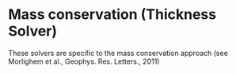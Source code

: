 # Mass conservation (Thickness Solver)

These solvers are specific to the mass conservation approach (see Morlighem et al., Geophys. Res. Letters., 2011)
